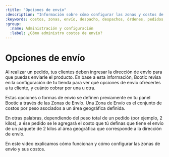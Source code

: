 ```yaml
---
:title: "Opciones de envío"
:description: "Información sobre cómo configurar las zonas y costos de envío en tu tienda Bootic"
:keywords: costos, zonas, envío, despacho, despachos, órdenes, pedidos, productos
:group:
  :name: Administración y configuración
  :label: ¿Cómo administro costos de envío?
---
```


# Opciones de envío

Al realizar un pedido, tus clientes deben ingresar la dirección de envío para que puedas enviarle el producto. En base a esta información, Bootic revisa en la configuración de tu tienda para ver qué opciones de envío ofrecerles a tu cliente, y cuánto cobrar por una u otra.

Estas opciones o formas de envío se definen previamente en tu panel Bootic a través de las Zonas de Envío. Una Zona de Envío es el conjunto de costos por peso asociados a un área geográfica definida.

En otras palabras, dependiendo del peso total de un pedido (por ejemplo, 2 kilos), a ése pedido se le agregará el costo que tú definas que tiene el envío de un paquete de 2 kilos al área geográfica que corresponde a la dirección de envío.

En este video explicamos cómo funcionan y cómo configurar las zonas de envío y sus costos.
